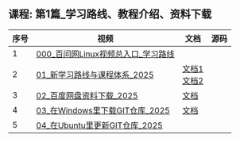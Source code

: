 ## 课程: 第1篇_学习路线、教程介绍、资料下载
| 序号 | 视频 | 文档 | 源码 |
| ---- | ---- | ---- | ---- |
| 1 | [000_百问网Linux视频总入口_学习路线](https://www.bilibili.com/video/BV1w4411B7a4/?p=1) |  |  |
| 2 | [01_新学习路线与课程体系_2025](https://www.bilibili.com/video/BV1w4411B7a4/?p=2) | [文档1](https://gitee.com/weidongshan/01_all_series_quickstart/raw/master/嵌入式Linux应用开发完全手册V5.3_IMX6ULL_Pro开发板.pdf#nameddest=第1章%20嵌入式Linux的学习新路线)<br />[文档2](https://gitee.com/weidongshan/01_all_series_quickstart/tree/master/01_新学习路线_视频介绍_资料下载) |  |
| 3 | [02_百度网盘资料下载_2025](https://www.bilibili.com/video/BV1w4411B7a4/?p=3) | [文档](https://gitee.com/weidongshan/01_all_series_quickstart/raw/master/嵌入式Linux应用开发完全手册V5.3_IMX6ULL_Pro开发板.pdf#nameddest=第2章%20资料下载) |  |
| 4 | [03_在Windows里下载GIT仓库_2025](https://www.bilibili.com/video/BV1w4411B7a4/?p=4) | [文档](https://gitee.com/weidongshan/01_all_series_quickstart/raw/master/嵌入式Linux应用开发完全手册V5.3_IMX6ULL_Pro开发板.pdf#nameddest=2.3%20下载GIT仓库的教程配套资料) |  |
| 5 | [04_在Ubuntu里更新GIT仓库_2025](https://www.bilibili.com/video/BV1w4411B7a4/?p=5) |  |  |
